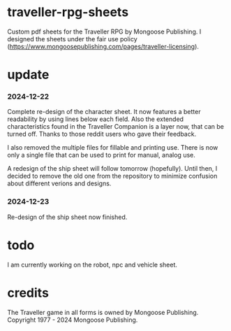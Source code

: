 # traveller-rpg-sheets
Custom pdf sheets for the Traveller RPG by Mongoose Publishing. I designed the sheets under the fair use policy (https://www.mongoosepublishing.com/pages/traveller-licensing).

# update
### 2024-12-22
Complete re-design of the character sheet. It now features a better readability by using lines below each field. Also the extended characteristics found in the Traveller Companion is a layer now, that can be turned off. Thanks to those reddit users who gave their feedback.

I also removed the multiple files for fillable and printing use. There is now only a single file that can be used to print for manual, analog use.

A redesign of the ship sheet will follow tomorrow (hopefully). Until then, I decided to remove the old one from the repository to minimize confusion about different verions and designs.

### 2024-12-23
Re-design of the ship sheet now finished.

# todo
I am currently working on the robot, npc and vehicle sheet.

# credits
The Traveller game in all forms is owned by Mongoose Publishing. Copyright 1977 - 2024 Mongoose Publishing.
